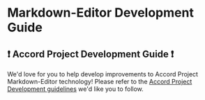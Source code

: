 # Markdown-Editor Development Guide

## ❗ Accord Project Development Guide ❗
We'd love for you to help develop improvements to Accord Project Markdown-Editor technology! Please refer to the [Accord Project Development guidelines][apdev] we'd like you to follow.

[apdev]: https://github.com/accordproject/techdocs/blob/master/DEVELOPERS.md